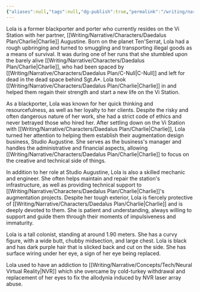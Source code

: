 ```yaml
---
{"aliases":null,"tags":null,"dg-publish":true,"permalink":"/writing/narrative/characters/daedalus-plan/lola/","dgPassFrontmatter":true}
---
```


Lola is a former blackporter and porter who currently resides on the Vi Station with her partner, [[Writing/Narrative/Characters/Daedalus Plan/Charlie\|Charlie]] Augustine. Born on the planet Ten'Serrat, Lola had a rough upbringing and turned to smuggling and transporting illegal goods as a means of survival. It was during one of her runs that she stumbled upon the barely alive [[Writing/Narrative/Characters/Daedalus Plan/Charlie\|Charlie]], who had been spaced by [[Writing/Narrative/Characters/Daedalus Plan/C-Null\|C-Null]] and left for dead in the dead space behind Sgt.A*. Lola took [[Writing/Narrative/Characters/Daedalus Plan/Charlie\|Charlie]] in and helped them regain their strength and start a new life on the Vi Station.

As a blackporter, Lola was known for her quick thinking and resourcefulness, as well as her loyalty to her clients. Despite the risky and often dangerous nature of her work, she had a strict code of ethics and never betrayed those who hired her. After settling down on the Vi Station with [[Writing/Narrative/Characters/Daedalus Plan/Charlie\|Charlie]], Lola turned her attention to helping them establish their augmentation design business, Studio Augustine. She serves as the business's manager and handles the administrative and financial aspects, allowing [[Writing/Narrative/Characters/Daedalus Plan/Charlie\|Charlie]] to focus on the creative and technical side of things.

In addition to her role at Studio Augustine, Lola is also a skilled mechanic and engineer. She often helps maintain and repair the station's infrastructure, as well as providing technical support to [[Writing/Narrative/Characters/Daedalus Plan/Charlie\|Charlie]]'s augmentation projects. Despite her tough exterior, Lola is fiercely protective of [[Writing/Narrative/Characters/Daedalus Plan/Charlie\|Charlie]] and is deeply devoted to them. She is patient and understanding, always willing to support and guide them through their moments of impulsiveness and immaturity.

Lola is a tall colonist, standing at around 1.90 meters. She has a curvy figure, with a wide butt, chubby midsection, and large chest. Lola is black and has dark purple hair that is slicked back and cut on the side. She has surface wiring under her eye, a sign of her eye being replaced.

Lola used to have an addiction to [[Writing/Narrative/Concepts/Tech/Neural Virtual Reality\|NVR]] which she overcame by cold-turkey withdrawal and replacement of her eyes to fix the allodynia induced by NVR laser array abuse.